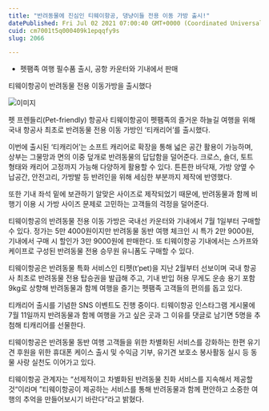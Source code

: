 ```yaml
---
title: "반려동물에 진심인 티웨이항공, 댕냥이들 전용 이동 가방 출시!"
datePublished: Fri Jul 02 2021 07:00:40 GMT+0000 (Coordinated Universal Time)
cuid: cm7001t5q000409k1epqqfy9s
slug: 2066

---
```



- 펫팸족 여행 필수품 출시, 공항 카운터와 기내에서 판매

티웨이항공이 반려동물 전용 이동가방을 출시했다

![이미지](https://cdn.hashnode.com/res/hashnode/image/upload/v1739249169229/ba7983b2-e7c1-463e-a56b-745b9e2b2298.jpeg)

펫 프렌들리(Pet-friendly) 항공사 티웨이항공이 펫팸족의 즐거운 하늘길 여행을 위해 국내 항공사 최초로 반려동물 전용 이동 가방인 ‘티캐리어’를 출시했다.

이번에 출시된 ‘티캐리어’는 소프트 캐리어로 확장을 통해 넓은 공간 활용이 가능하며, 상부는 그물망과 면의 이중 덮개로 반려동물의 답답함을 덜어준다. 크로스, 숄더, 토트 형태와 캐리어 고정까지 가능해 다양하게 활용할 수 있다. 튼튼한 바닥재, 가방 양옆 수납공간, 안전고리, 가방발 등 반려인을 위해 세심한 부분까지 제작에 반영했다.

또한 기내 좌석 밑에 보관하기 알맞은 사이즈로 제작되었기 때문에, 반려동물과 함께 비행기 이용 시 가방 사이즈 문제로 고민하는 고객들의 걱정을 덜어준다.

티웨이항공의 반려동물 전용 이동 가방은 국내선 카운터와 기내에서 7월 1일부터 구매할 수 있다. 정가는 5만 4000원이지만 반려동물 동반 여행 체크인 시 특가 2만 9000원, 기내에서 구매 시 할인가 3만 9000원에 판매한다. 또 티웨이항공 기내에서는 스카프와 케이프로 구성된 반려동물 전용 승무원 유니폼도 구매할 수 있다.

티웨이항공은 반려동물 특화 서비스인 티펫(t’pet)을 지난 2월부터 선보이며 국내 항공사 최초로 반려동물 전용 탑승권을 발급해 주고, 기내 반입 허용 무게도 운송 용기 포함 9kg로 상향해 반려동물과 함께 여행을 즐기는 펫팸족 고객들의 편의를 돕고 있다.

티캐리어 출시를 기념한 SNS 이벤트도 진행 중이다. 티웨이항공 인스타그램 게시물에 7월 11일까지 반려동물과 함께 여행을 가고 싶은 곳과 그 이유를 댓글로 남기면 5명을 추첨해 티캐리어를 선물한다.

티웨이항공은 반려동물 동반 여행 고객들을 위한 차별화된 서비스를 강화하는 한편 유기견 후원을 위한 휴대폰 케이스 출시 및 수익금 기부, 유기견 보호소 봉사활동 실시 등 동물 사랑 실천도 이어가고 있다.

티웨이항공 관계자는 “선제적이고 차별화된 반려동물 친화 서비스를 지속해서 제공할 것“이라며 ”티웨이항공이 제공하는 서비스를 통해 반려동물과 함께 편안하고 소중한 여행의 추억을 만들어보시기 바란다”라고 밝혔다.